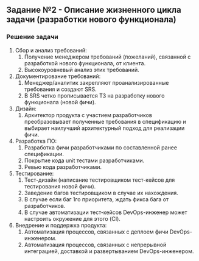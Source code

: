 ## Задание №2 - Описание жизненного цикла задачи (разработки нового функционала)

### Решение задачи

1. Сбор и анализ требований:
    1. Получение менеджером требований (пожеланий), связанной с разработкой нового функционала, от клиента.
    2. Высокоуровневый анализ этих требований.
2. Документирование требований:
    1. Менеджер/аналитик закрепляют проанализированные требования и создают SRS.
    2. В SRS четко прописывается ТЗ на разработку нового функционала (новой фичи).
3. Дизайн:
    1. Архитектор продукта с участием разработчиков преобразовывает полученные требования в спецификацию и выбирает
       наилучший архитектурный подход для реализации фичи.
4. Разработка ПО:
    1. Разработка фичи разработчиками по составленной ранее спецификации.
    2. Покрытие кода unit тестами разработчиками.
    3. Ревью кода разработчиками.
5. Тестирование:
    1. Тест-дизайн (написание тестировщиком тест-кейсов для тестирования новой фичи).
    2. Заведение багов тестировщиком в случае их нахождения.
    3. В случае если баг 1го приоритета, ждать фикса бага от разработчиков. 
    4. В случае автоматизации тест-кейсов DevOps-инженер может настроить окружение для этого (CI).
6. Внедрение и поддержка продукта:
   1. Автоматизация процессов, связанных с деплоем фичи DevOps-инженером.
   2. Автоматизация процессов, связанных с непрерывной интеграцией, доставкой и развертыванием DevOps-инженером.
